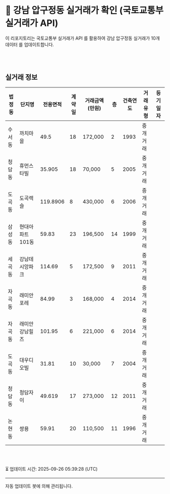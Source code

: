 
# 🚩 강남 압구정동 실거래가 확인 (국토교통부 실거래가 API)

이 리포지토리는 국토교통부 실거래가 API 를 활용하여 강남 압구정동 실거래가 10개 데이터 를 업데이트합니다.

<br>
<br>

## 실거래 정보
| 법정동 | 단지명 | 전용면적 | 계약일 | 거래금액(만원) | 층 | 건축연도 | 거래유형 | 등기일자 |
| --- | --- | --- | --- | --- | --- | --- | --- | --- |
| 수서동 | 까치마을 | 49.5 | 18 | 172,000 | 2 | 1993 | 중개거래 |  |
| 청담동 | 휴먼스타빌 | 35.905 | 18 | 70,000 | 5 | 2005 | 중개거래 |  |
| 도곡동 | 도곡렉슬 | 119.8906 | 8 | 430,000 | 6 | 2006 | 중개거래 |  |
| 삼성동 | 현대아파트101동 | 59.83 | 23 | 196,500 | 14 | 1999 | 중개거래 |  |
| 세곡동 | 강남데시앙파크 | 114.69 | 5 | 172,500 | 9 | 2011 | 중개거래 |  |
| 자곡동 | 래미안포레 | 84.99 | 3 | 168,000 | 4 | 2014 | 중개거래 |  |
| 자곡동 | 래미안강남힐즈 | 101.95 | 6 | 221,000 | 6 | 2014 | 중개거래 |  |
| 도곡동 | 대우디오빌 | 31.81 | 10 | 30,000 | 7 | 2004 | 중개거래 |  |
| 청담동 | 청담자이 | 49.619 | 17 | 273,000 | 12 | 2011 | 중개거래 |  |
| 논현동 | 쌍용 | 59.91 | 20 | 110,500 | 11 | 1996 | 중개거래 |  |

<br>
<br>

⏳ 업데이트 시간: 2025-09-26 05:39:28 (UTC)

---
자동 업데이트 봇에 의해 관리됩니다.
    